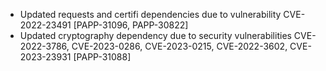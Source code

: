 * Updated requests and certifi dependencies due to vulnerability CVE-2022-23491 [PAPP-31096, PAPP-30822]
* Updated cryptography dependency due to security vulnerabilities CVE-2022-3786, CVE-2023-0286, CVE-2023-0215, CVE-2022-3602, CVE-2023-23931 [PAPP-31088]